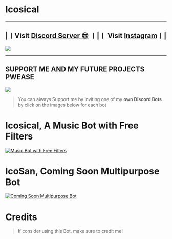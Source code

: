 # Icosical
***

## |〡Visit [Discord Server 😎](https://discord.gg/aaRpjjrcdj) 〡|〡 Visit [Instagram](https://instagram.com/iconicaal)〡|

<a href="https://discord.gg/aaRpjjrcdj"><img src="https://discord.com/api/guilds/484502176245350410/widget.png?style=banner2"></a>

***

## SUPPORT ME AND MY FUTURE PROJECTS PWEASE 
<a href="https://www.buymeacoffee.com/iconical"><img src="https://img.buymeacoffee.com/button-api/?text=Buy me a pizza&emoji=🍕&slug=iconical&button_colour=FF5F5F&font_colour=ffffff&font_family=Cookie&outline_colour=000000&coffee_colour=FFDD00" /></a>

> You can always Support me by inviting one of my **own Discord Bots** by click on the images below for each bot

# Icosical, A Music Bot with Free Filters
[![Music Bot with Free Filters](https://cdn.discordapp.com/attachments/800717170152964127/946991344004517898/pika-2022-02-26T04_45_18.933Z.png)](https://discord.com/api/oauth2/authorize?client_id=935830787973079050&permissions=8&scope=bot%20applications.commands)
# IcoSan, Coming Soon Multipurpose Bot
[![Coming Soon Multipurpose Bot](https://cdn.discordapp.com/attachments/800717170152964127/946991343685763112/pika-2022-02-26T04_45_06.166Z.png)](none)

# Credits

> If consider using this Bot, make sure to credit me!
